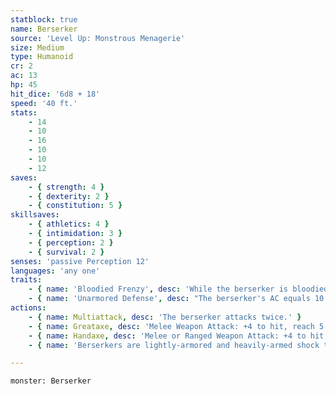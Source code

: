```yaml
---
statblock: true
name: Berserker
source: 'Level Up: Monstrous Menagerie'
size: Medium
type: Humanoid
cr: 2
ac: 13
hp: 45
hit_dice: '6d8 + 18'
speed: '40 ft.'
stats:
    - 14
    - 10
    - 16
    - 10
    - 10
    - 12
saves:
    - { strength: 4 }
    - { dexterity: 2 }
    - { constitution: 5 }
skillsaves:
    - { athletics: 4 }
    - { intimidation: 3 }
    - { perception: 2 }
    - { survival: 2 }
senses: 'passive Perception 12'
languages: 'any one'
traits:
    - { name: 'Bloodied Frenzy', desc: 'While the berserker is bloodied, they make all attacks with advantage and all attacks against them are made with advantage.' }
    - { name: 'Unarmored Defense', desc: "The berserker's AC equals 10 + their Dexterity modifier + their Constitution modifier." }
actions:
    - { name: Multiattack, desc: 'The berserker attacks twice.' }
    - { name: Greataxe, desc: 'Melee Weapon Attack: +4 to hit, reach 5 ft., one target. Hit: 8 (1d12 + 2) slashing damage.' }
    - { name: Handaxe, desc: 'Melee or Ranged Weapon Attack: +4 to hit, reach 5 ft or range 20/60 ft., one target. Hit: 5 (1d6 + 2) slashing damage.' }
    - { name: 'Berserkers are lightly-armored and heavily-armed shock troops', desc: 'In battle, they tend to prefer charges and heroic single combats over formations and disciplined marches.' }

---
```

```statblock
monster: Berserker
```
